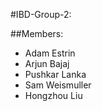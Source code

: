#IBD-Group-2:

##Members:
- Adam Estrin
- Arjun Bajaj
- Pushkar Lanka
- Sam Weismuller
- Hongzhou Liu
